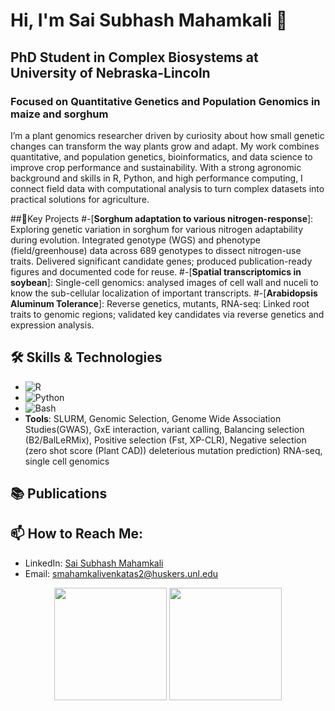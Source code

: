 # Hi, I'm Sai Subhash Mahamkali 👋
## PhD Student in Complex Biosystems at University of Nebraska-Lincoln
### Focused on Quantitative Genetics and Population Genomics in maize and sorghum

I’m a plant genomics researcher driven by curiosity about how small genetic changes can transform the way plants grow and adapt. My work combines quantitative, and population genetics, bioinformatics, and data science to improve crop performance and sustainability. With a strong agronomic background and skills in R, Python, and high performance computing, I connect field data with computational analysis to turn complex datasets into practical solutions for agriculture.

##🚀Key Projects
#-[**Sorghum adaptation to various nitrogen-response**]: Exploring genetic variation in sorghum for various nitrogen adaptability during evolution.
Integrated genotype (WGS) and phenotype (field/greenhouse) data across 689 genotypes to dissect nitrogen-use traits.
Delivered significant candidate genes; produced publication-ready figures and documented code for reuse.
#-[**Spatial transcriptomics in soybean**]: Single-cell genomics: analysed images of cell wall and nuceli to know the sub-cellular localization of important transcripts.
#-[**Arabidopsis Aluminum Tolerance**]: Reverse genetics, mutants, RNA-seq: Linked root traits to genomic regions; validated key candidates via reverse genetics and expression analysis.

## 🛠️ Skills & Technologies
- ![R](https://img.shields.io/badge/-R-276DC3?style=flat&logo=R&logoColor=white)
- ![Python](https://img.shields.io/badge/-Python-3776AB?style=flat&logo=python&logoColor=white)
- ![Bash](https://en.wikipedia.org/wiki/Bash_%28Unix_shell%29#/media/File:Gnu-bash-logo.svg)
- **Tools**: SLURM, Genomic Selection, Genome Wide Association Studies(GWAS), GxE interaction, variant calling, Balancing selection (B2/BalLeRMix), Positive selection (Fst, XP-CLR), Negative selection (zero shot score (Plant CAD)) deleterious mutation prediction) RNA-seq, single cell genomics

## 📚 Publications
<!-- - **Paper 1 Title** – *Journal of Quantitative Genetics* (2025) -->
<!-- - **Paper 2 Title** – *Nature Plants* (2025) -->

## 📫 How to Reach Me:
- LinkedIn: [Sai Subhash Mahamkali](https://www.linkedin.com/in/subhashmahamkali/)
- Email: [smahamkalivenkatas2@huskers.unl.edu](mailto:smahamkalivenkatas2@huskers.unl.edu)

<p align="center">
  <!-- Stats card -->
  <img height="180" src="https://github-readme-stats.vercel.app/api?username=subhashmahamkali&show_icons=true&theme=tokyonight&hide_title=true&rank_icon=github" />
  
  <!-- Streak card -->
  <img height="180" src="https://streak-stats.demolab.com?user=subhashmahamkali&theme=tokyonight&hide_border=true" />
</p>


